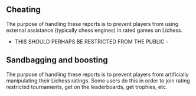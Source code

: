 ## Cheating

The purpose of handling these reports is to prevent players from using external assistance (typically chess engines) in rated games on Lichess.

- THIS SHOULD PERHAPS BE RESTRICTED FROM THE PUBLIC -

## Sandbagging and boosting

The purpose of handling these reports is to prevent players from artificially manipulating their Lichess ratings. Some users do this in order to join rating restricted tournaments, get on the leaderboards, get trophies, etc.